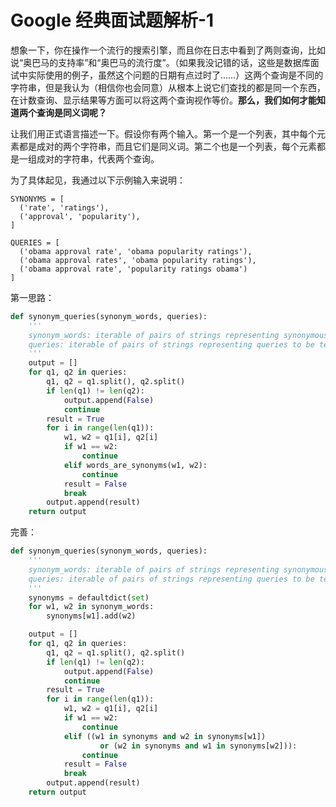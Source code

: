 # Google 经典面试题解析-1

想象一下，你在操作一个流行的搜索引擎，而且你在日志中看到了两则查询，比如说“奥巴马的支持率”和“奥巴马的流行度”。（如果我没记错的话，这些是数据库面试中实际使用的例子，虽然这个问题的日期有点过时了……）这两个查询是不同的字符串，但是我认为（相信你也会同意）从根本上说它们查找的都是同一个东西，在计数查询、显示结果等方面可以将这两个查询视作等价。**那么，我们如何才能知道两个查询是同义词呢？**

让我们用正式语言描述一下。假设你有两个输入。第一个是一个列表，其中每个元素都是成对的两个字符串，而且它们是同义词。第二个也是一个列表，每个元素都是一组成对的字符串，代表两个查询。

为了具体起见，我通过以下示例输入来说明：

```shell
SYNONYMS = [
  ('rate', 'ratings'),
  ('approval', 'popularity'),
]

QUERIES = [
  ('obama approval rate', 'obama popularity ratings'),
  ('obama approval rates', 'obama popularity ratings'),
  ('obama approval rate', 'popularity ratings obama')
]
```

第一思路：

```python
def synonym_queries(synonym_words, queries):
    '''
    synonym_words: iterable of pairs of strings representing synonymous words.
    queries: iterable of pairs of strings representing queries to be tested for synonymous-ness.
    '''
    output = []
    for q1, q2 in queries:
        q1, q2 = q1.split(), q2.split()
        if len(q1) != len(q2):
            output.append(False)
            continue
        result = True
        for i in range(len(q1)):
            w1, w2 = q1[i], q2[i]
            if w1 == w2:
                continue
            elif words_are_synonyms(w1, w2):
                continue
            result = False
            break
        output.append(result)
    return output
```



完善：

```python
def synonym_queries(synonym_words, queries):
    '''
    synonym_words: iterable of pairs of strings representing synonymous words.
    queries: iterable of pairs of strings representing queries to be tested for synonymous-ness.
    '''
    synonyms = defaultdict(set)
    for w1, w2 in synonym_words:
        synonyms[w1].add(w2)

    output = []
    for q1, q2 in queries:
        q1, q2 = q1.split(), q2.split()
        if len(q1) != len(q2):
            output.append(False)
            continue
        result = True
        for i in range(len(q1)):
            w1, w2 = q1[i], q2[i]
            if w1 == w2:
                continue
            elif ((w1 in synonyms and w2 in synonyms[w1]) 
                    or (w2 in synonyms and w1 in synonyms[w2])):
                continue
            result = False
            break
        output.append(result)
    return output
```

